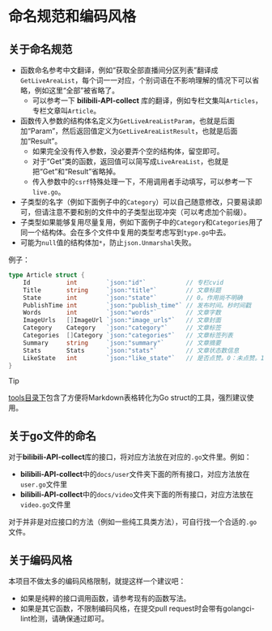 # 命名规范和编码风格

## 关于命名规范

- 函数命名参考中文翻译，例如“获取全部直播间分区列表”翻译成`GetLiveAreaList`，每个词一一对应，个别词语在不影响理解的情况下可以省略，例如这里“全部”被省略了。
  - 可以参考一下 **bilibili-API-collect** 库的翻译，例如专栏文集叫`Articles`，专栏文章叫`Article`。
- 函数传入参数的结构体名定义为`GetLiveAreaListParam`，也就是后面加“Param”，然后返回值定义为`GetLiveAreaListResult`，也就是后面加“Result”。
  - 如果完全没有传入参数，没必要弄个空的结构体，留空即可。
  - 对于“Get”类的函数，返回值可以简写成`LiveAreaList`，也就是把“Get”和“Result”省略掉。
  - 传入参数中的`csrf`特殊处理一下，不用调用者手动填写，可以参考一下`live.go`。
- 子类型的名字（例如下面例子中的`Category`）可以自己随意修改，只要易读即可，但请注意不要和别的文件中的子类型出现冲突（可以考虑加个前缀）。
- 子类型如果能够复用尽量复用，例如下面例子中的`Category`和`Categories`用了同一个结构体。会在多个文件中复用的类型考虑写到`type.go`中去。
- 可能为`null`值的结构体加`*`，防止`json.Unmarshal`失败。

例子：

```go
type Article struct {
    Id          int        `json:"id"`           // 专栏cvid
    Title       string     `json:"title"`        // 文章标题
    State       int        `json:"state"`        // 0。作用尚不明确
    PublishTime int        `json:"publish_time"` // 发布时间。秒时间戳
    Words       int        `json:"words"`        // 文章字数
    ImageUrls   []ImageUrl `json:"image_urls"`   // 文章封面
    Category    Category   `json:"category"`     // 文章标签
    Categories  []Category `json:"categories"`   // 文章标签列表
    Summary     string     `json:"summary"`      // 文章摘要
    Stats       Stats      `json:"stats"`        // 文章状态数信息
    LikeState   int        `json:"like_state"`   // 是否点赞。0：未点赞。1：已点赞。需要登录(Cookie) 。未登录为0
}
```

> [!TIP]
> [tools目录下](../tools)包含了方便将Markdown表格转化为Go struct的工具，强烈建议使用。

## 关于go文件的命名

对于**bilibili-API-collect**库的接口，将对应方法放在对应的`.go`文件里。例如：

- **bilibili-API-collect**中的`docs/user`文件夹下面的所有接口，对应方法放在`user.go`文件里
- **bilibili-API-collect**中的`docs/video`文件夹下面的所有接口，对应方法放在`video.go`文件里

对于并非是对应接口的方法（例如一些纯工具类方法），可自行找一个合适的`.go`文件。

## 关于编码风格

本项目不做太多的编码风格限制，就提这样一个建议吧：

- 如果是纯粹的接口调用函数，请参考现有的函数写法。
- 如果是其它函数，不限制编码风格，在提交pull request时会带有golangci-lint检测，请确保通过即可。
